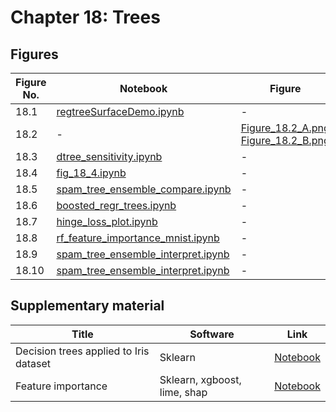 
# Chapter 18: Trees

## Figures

|Figure No. | Notebook | Figure |
|--|--|--|
| 18.1 | [regtreeSurfaceDemo.ipynb](regtreeSurfaceDemo.ipynb) | - |
| 18.2 | - | [Figure_18.2_A.png](https://github.com/probml/pml-book/blob/main/book1-figures/Figure_18.2_A.png)<br/>[Figure_18.2_B.png](https://github.com/probml/pml-book/blob/main/book1-figures/Figure_18.2_B.png)<br/> |
| 18.3 | [dtree_sensitivity.ipynb](dtree_sensitivity.ipynb) | - |
| 18.4 | [fig_18_4.ipynb](fig_18_4.ipynb) | - |
| 18.5 | [spam_tree_ensemble_compare.ipynb](spam_tree_ensemble_compare.ipynb) | - |
| 18.6 | [boosted_regr_trees.ipynb](boosted_regr_trees.ipynb) | - |
| 18.7 | [hinge_loss_plot.ipynb](hinge_loss_plot.ipynb) | - |
| 18.8 | [rf_feature_importance_mnist.ipynb](rf_feature_importance_mnist.ipynb) | - |
| 18.9 | [spam_tree_ensemble_interpret.ipynb](spam_tree_ensemble_interpret.ipynb) | - |
| 18.10 | [spam_tree_ensemble_interpret.ipynb](spam_tree_ensemble_interpret.ipynb) | - |
## Supplementary material
|Title|Software|Link|
-|-|-
|Decision trees applied to Iris dataset|Sklearn|[Notebook](https://colab.research.google.com/github/probml/probml-notebooks/blob/master/notebooks/iris_dtree.ipynb)
|Feature importance|Sklearn, xgboost, lime, shap|[Notebook](https://colab.research.google.com/github/probml/probml-notebooks/blob/master/notebooks/feature_importance_trees_tutorial.ipynb)